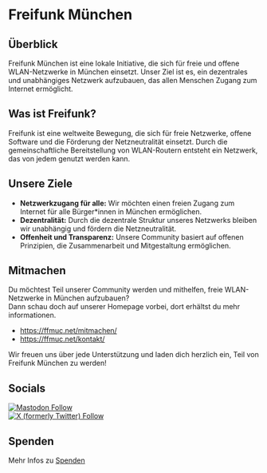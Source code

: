 # Freifunk München

## Überblick

Freifunk München ist eine lokale Initiative, die sich für freie und offene WLAN-Netzwerke in München einsetzt. Unser Ziel ist es, ein dezentrales und unabhängiges Netzwerk aufzubauen, das allen Menschen Zugang zum Internet ermöglicht.

## Was ist Freifunk?

Freifunk ist eine weltweite Bewegung, die sich für freie Netzwerke, offene Software und die Förderung der Netzneutralität einsetzt. Durch die gemeinschaftliche Bereitstellung von WLAN-Routern entsteht ein Netzwerk, das von jedem genutzt werden kann.

## Unsere Ziele

- **Netzwerkzugang für alle:** Wir möchten einen freien Zugang zum Internet für alle Bürger*innen in München ermöglichen.
- **Dezentralität:** Durch die dezentrale Struktur unseres Netzwerks bleiben wir unabhängig und fördern die Netzneutralität.
- **Offenheit und Transparenz:** Unsere Community basiert auf offenen Prinzipien, die Zusammenarbeit und Mitgestaltung ermöglichen.

## Mitmachen

Du möchtest Teil unserer Community werden und mithelfen, freie WLAN-Netzwerke in München aufzubauen?  
Dann schau doch auf unserer Homepage vorbei, dort erhältst du mehr informationen.
- https://ffmuc.net/mitmachen/ 
- https://ffmuc.net/kontakt/
  
  
Wir freuen uns über jede Unterstützung und laden dich herzlich ein, Teil von Freifunk München zu werden!

## Socials

[![Mastodon Follow](https://img.shields.io/mastodon/follow/110219050821710120?domain=https%3A%2F%2Fsocial.ffmuc.net)](https://social.ffmuc.net/@freifunkMUC)  
[![X (formerly Twitter) Follow](https://img.shields.io/twitter/follow/freifunkmuc)](https://twitter.com/freifunkmuc)


## Spenden
Mehr Infos zu [Spenden](https://ffmuc.net/wiki/doku.php?id=ev:start&s[]=spenden#ich_moechte_euch_gerne_unterstuetzen_aber_kein_mitglied_werden_was_kann_ich_tun)


 
